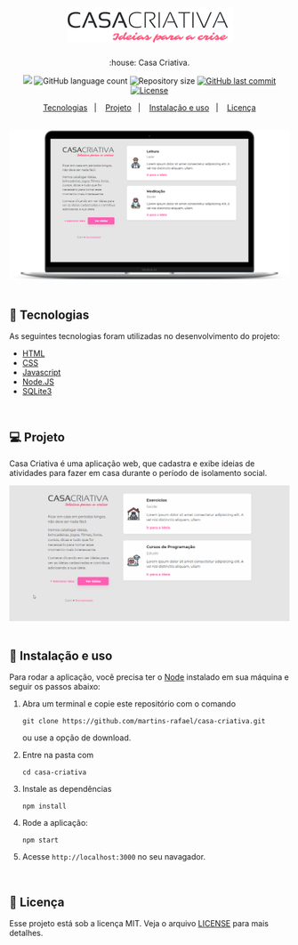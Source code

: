<h1 align="center">
  <img src="public/img/logo.png" alt="logo" >

</h1>

<p align="center">:house: Casa Criativa.</p>

<p align="center">
  <img src="https://img.shields.io/badge/made%20by-RAFAEL%20MARTINS-ff5eb4?style=flat-square">
  <img alt="GitHub language count" src="https://img.shields.io/github/languages/count/martins-rafael/casa-criativa?color=ff5eb4&style=flat-square">
  <img alt="Repository size" src="https://img.shields.io/github/repo-size/martins-rafael/casa-criativa?color=ff5eb4&style=flat-square">
  <a href="https://github.com/martins-rafael/Doe/commits/master">
    <img alt="GitHub last commit" src="https://img.shields.io/github/last-commit/martins-rafael/casa-criativa?color=ff5eb4&style=flat-square">
  </a>
  <a href="https://opensource.org/licenses/MIT">
    <img alt="License" src="https://img.shields.io/badge/license-MIT-ff5eb4?style=flat-square">
  </a>
</p>

<p align="center">
  <a href="#rocket-tecnologias">Tecnologias</a>&nbsp;&nbsp;&nbsp;|&nbsp;&nbsp;&nbsp;
  <a href="#computer-projeto">Projeto</a>&nbsp;&nbsp;&nbsp;|&nbsp;&nbsp;&nbsp;
  <a href="#wrench-instalação-e-uso">Instalação e uso</a>&nbsp;&nbsp;&nbsp;|&nbsp;&nbsp;&nbsp;
  <a href="#memo-licença">Licença</a>
</p>

<br>

<div align="center">
  <img src=".github/casa_criativa.png" alt="screenshot" >
</div>

<br>

## :rocket: Tecnologias

As seguintes tecnologias foram utilizadas no desenvolvimento do projeto:

- [HTML](https://devdocs.io/html/)
- [CSS](https://devdocs.io/css/)
- [Javascript](https://devdocs.io/javascript/)
- [Node.JS](https://nodejs.org/en/)
- [SQLite3](https://www.sqlite.org/index.html)

<br>

## :computer: Projeto
Casa Criativa é uma aplicação web, que cadastra e exibe ideias de atividades para fazer em casa durante o período de isolamento social.

<div align="center">
  <img src=".github/demo.gif" alt="demonstração" >
</div>

<br>

## :wrench: Instalação e uso

Para rodar a aplicação, você precisa ter o [Node](https://nodejs.org/en/) instalado em sua máquina e seguir os passos abaixo:

1) Abra um terminal e copie este repositório com o comando
    ```
    git clone https://github.com/martins-rafael/casa-criativa.git
    ```
    ou use a opção de download.

2) Entre na pasta com
    ```
    cd casa-criativa
    ```

3) Instale as dependências
    ```
    npm install
    ```

4) Rode a aplicação:
    ```
    npm start
    ```

5) Acesse ```http://localhost:3000``` no seu navagador.

<br>

## :memo: Licença

Esse projeto está sob a licença MIT. Veja o arquivo [LICENSE](/LICENSE) para mais detalhes.